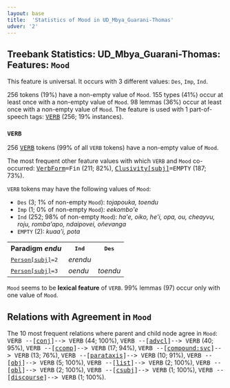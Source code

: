 ```yaml
---
layout: base
title:  'Statistics of Mood in UD_Mbya_Guarani-Thomas'
udver: '2'
---
```


## Treebank Statistics: UD_Mbya_Guarani-Thomas: Features: `Mood`

This feature is universal.
It occurs with 3 different values: `Des`, `Imp`, `Ind`.

256 tokens (19%) have a non-empty value of `Mood`.
155 types (41%) occur at least once with a non-empty value of `Mood`.
98 lemmas (36%) occur at least once with a non-empty value of `Mood`.
The feature is used with 1 part-of-speech tags: <tt><a href="gun_thomas-pos-VERB.html">VERB</a></tt> (256; 19% instances).

### `VERB`

256 <tt><a href="gun_thomas-pos-VERB.html">VERB</a></tt> tokens (99% of all `VERB` tokens) have a non-empty value of `Mood`.

The most frequent other feature values with which `VERB` and `Mood` co-occurred: <tt><a href="gun_thomas-feat-VerbForm.html">VerbForm</a></tt><tt>=Fin</tt> (211; 82%), <tt><a href="gun_thomas-feat-Clusivity-subj.html">Clusivity[subj]</a></tt><tt>=EMPTY</tt> (187; 73%).

`VERB` tokens may have the following values of `Mood`:

* `Des` (3; 1% of non-empty `Mood`): <em>tojapouka, toendu</em>
* `Imp` (1; 0% of non-empty `Mood`): <em>eekombo'e</em>
* `Ind` (252; 98% of non-empty `Mood`): <em>ha'e, oiko, he'i, opa, ou, cheayvu, roju, romba'apo, ndaipovei, oñevanga</em>
* `EMPTY` (2): <em>kuaa'i, pota</em>

<table>
  <tr><th>Paradigm <i>endu</i></th><th><tt>Ind</tt></th><th><tt>Des</tt></th></tr>
  <tr><td><tt><tt><a href="gun_thomas-feat-Person-subj.html">Person[subj]</a></tt><tt>=2</tt></tt></td><td><em>erendu</em></td><td></td></tr>
  <tr><td><tt><tt><a href="gun_thomas-feat-Person-subj.html">Person[subj]</a></tt><tt>=3</tt></tt></td><td><em>oendu</em></td><td><em>toendu</em></td></tr>
</table>

`Mood` seems to be **lexical feature** of `VERB`. 99% lemmas (97) occur only with one value of `Mood`.

## Relations with Agreement in `Mood`

The 10 most frequent relations where parent and child node agree in `Mood`:
<tt>VERB --[<tt><a href="gun_thomas-dep-conj.html">conj</a></tt>]--> VERB</tt> (44; 100%),
<tt>VERB --[<tt><a href="gun_thomas-dep-advcl.html">advcl</a></tt>]--> VERB</tt> (40; 95%),
<tt>VERB --[<tt><a href="gun_thomas-dep-ccomp.html">ccomp</a></tt>]--> VERB</tt> (17; 94%),
<tt>VERB --[<tt><a href="gun_thomas-dep-compound-svc.html">compound:svc</a></tt>]--> VERB</tt> (13; 76%),
<tt>VERB --[<tt><a href="gun_thomas-dep-parataxis.html">parataxis</a></tt>]--> VERB</tt> (10; 91%),
<tt>VERB --[<tt><a href="gun_thomas-dep-obj.html">obj</a></tt>]--> VERB</tt> (5; 100%),
<tt>VERB --[<tt><a href="gun_thomas-dep-list.html">list</a></tt>]--> VERB</tt> (2; 100%),
<tt>VERB --[<tt><a href="gun_thomas-dep-obl.html">obl</a></tt>]--> VERB</tt> (2; 100%),
<tt>VERB --[<tt><a href="gun_thomas-dep-csubj.html">csubj</a></tt>]--> VERB</tt> (1; 100%),
<tt>VERB --[<tt><a href="gun_thomas-dep-discourse.html">discourse</a></tt>]--> VERB</tt> (1; 100%).

